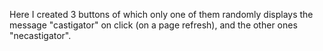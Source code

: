 Here I created 3 buttons of which only one of them randomly displays the message "castigator" on click (on a page refresh), and the other ones "necastigator".